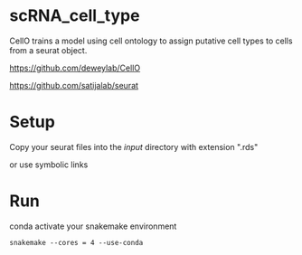 # scRNA_cell_type

CellO trains a model using cell ontology to assign putative cell types to cells from a seurat object.

https://github.com/deweylab/CellO

https://github.com/satijalab/seurat

# Setup

Copy your seurat files into the *input* directory with extension ".rds"

or use symbolic links

# Run

conda activate your snakemake environment

`snakemake --cores = 4 --use-conda`
